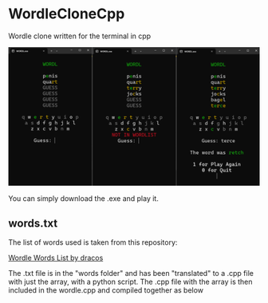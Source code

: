 # WordleCloneCpp

Wordle clone written for the terminal in cpp

![alt text](images/Wordl.png)

You can simply download the .exe and play it.

## words.txt

The list of words used is taken from this repository:

[Wordle Words List by dracos](https://gist.github.com/dracos/dd0668f281e685bad51479e5acaadb93)

The .txt file is in the "words folder" and has been "translated" to a .cpp file with just the array, with a python script. The .cpp file with the array is then included in the wordle.cpp and compiled together as below
